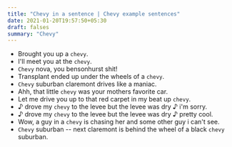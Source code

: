 ```yaml
---
title: "Chevy in a sentence | Chevy example sentences"
date: 2021-01-20T19:57:50+05:30
draft: falses
summary: "Chevy"
---
```

- Brought you up a `chevy`.
- I'll meet you at the `chevy`.
- `Chevy` nova, you bensonhurst shit!
- Transplant ended up under the wheels of a `chevy`.
- `Chevy` suburban </b> claremont drives like a maniac.
- Ahh, that little `chevy` was your mothers favorite car.
- Let me drive you up to that red carpet in my beat up `chevy`.
- ♪ drove my `chevy` to the levee but the levee was dry ♪ i'm sorry.
- ♪ drove my `chevy` to the levee but the levee was dry ♪ pretty cool.
- Wow, a guy in a `chevy` is chasing her and some other guy i can't see.
- `Chevy` suburban -- next </b> claremont is behind the wheel of a black `chevy` suburban.
                 
